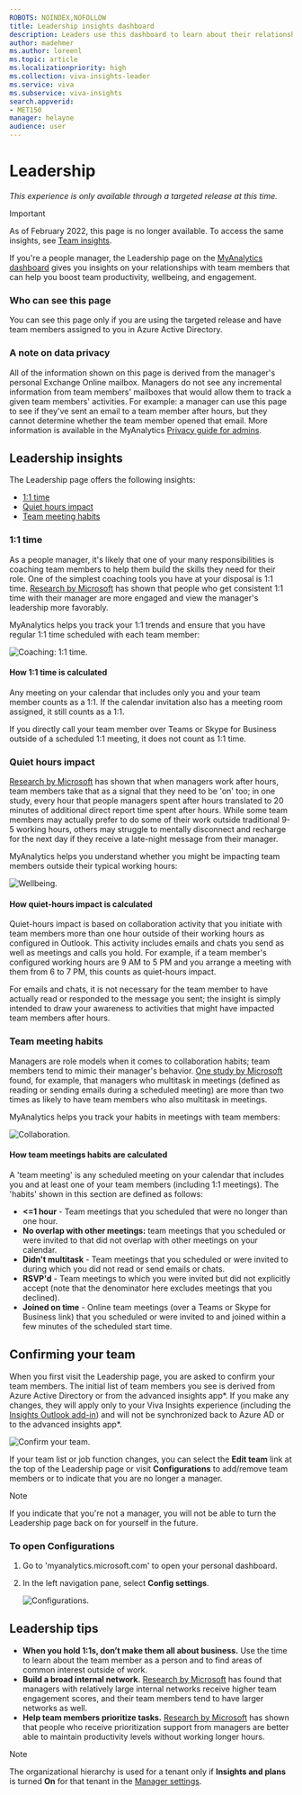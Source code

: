 ```yaml
---
ROBOTS: NOINDEX,NOFOLLOW
title: Leadership insights dashboard
description: Leaders use this dashboard to learn about their relationships with team members
author: madehmer
ms.author: loreenl
ms.topic: article
ms.localizationpriority: high 
ms.collection: viva-insights-leader
ms.service: viva 
ms.subservice: viva-insights 
search.appverid: 
- MET150 
manager: helayne
audience: user
---
```


# Leadership

_This experience is only available through a targeted release at this time._

>[!Important]
>As of February 2022, this page is no longer available. To access the same insights, see [Team insights](../../use/team-insights.md).

If you're a people manager, the Leadership page on the [MyAnalytics dashboard](dashboard-2.md) gives you insights on your relationships with team members that can help you boost team productivity, wellbeing, and engagement.

### Who can see this page

You can see this page only if you are using the targeted release and have team members assigned to you in Azure Active Directory.

### A note on data privacy

All of the information shown on this page is derived from the manager's personal Exchange Online mailbox. Managers do not see any incremental information from team members' mailboxes that would allow them to track a given team members' activities. For example: a manager can use this page to see if they've sent an email to a team member after hours, but they cannot determine whether the team member opened that email. More information is available in the MyAnalytics [Privacy guide for admins](../overview/privacy-guide-admins.md#assistance-for-people-managers).

## Leadership insights

The Leadership page offers the following insights:

* [1:1 time](#11-time)
* [Quiet hours impact](#quiet-hours-impact)
* [Team meeting habits](#team-meeting-habits)

### 1:1 time

As a people manager, it's likely that one of your many responsibilities is coaching team members to help them build the skills they need for their role. One of the simplest coaching tools you have at your disposal is 1:1 time. [Research by Microsoft](https://insights.office.com/productivity/what-great-managers-do-daily/) has shown that people who get consistent 1:1 time with their manager are more engaged and view the manager's leadership more favorably.

MyAnalytics helps you track your 1:1 trends and ensure that you have regular 1:1 time scheduled with each team member:

![Coaching: 1:1 time.](../../Images/mya/use/leadership-one-on-one.png)

#### How 1:1 time is calculated

Any meeting on your calendar that includes only you and your team member counts as a 1:1. If the calendar invitation also has a meeting room assigned, it still counts as a 1:1.

If you directly call your team member over Teams or Skype for Business outside of a scheduled 1:1 meeting, it does not count as 1:1 time.

### Quiet hours impact

[Research by Microsoft](https://insights.office.com/productivity/multitask-meetings-team-will/) has shown that when managers work after hours, team members take that as a signal that they need to be 'on' too; in one study, every hour that people managers spent after hours translated to 20 minutes of additional direct report time spent after hours. While some team members may actually prefer to do some of their work outside traditional 9-5 working hours, others may struggle to mentally disconnect and recharge for the next day if they receive a late-night message from their manager.

MyAnalytics helps you understand whether you might be impacting team members outside their typical working hours:

![Wellbeing.](../../Images/mya/use/leadership-quiet-hours.png)

#### How quiet-hours impact is calculated

Quiet-hours impact is based on collaboration activity that you initiate with team members more than one hour outside of their working hours as configured in Outlook. This activity includes emails and chats you send as well as meetings and calls you hold. For example, if a team member's configured working hours are 9 AM to 5 PM and you arrange a meeting with them from 6 to 7 PM, this counts as quiet-hours impact.

For emails and chats, it is not necessary for the team member to have actually read or responded to the message you sent; the insight is simply intended to draw your awareness to activities that might have impacted team members after hours.

### Team meeting habits

Managers are role models when it comes to collaboration habits; team members tend to mimic their manager's behavior. [One study by Microsoft](https://insights.office.com/productivity/multitask-meetings-team-will/) found, for example, that managers who multitask in meetings (defined as reading or sending emails during a scheduled meeting) are more than two times as likely to have team members who also multitask in meetings.

MyAnalytics helps you track your habits in meetings with team members:

![Collaboration.](../../Images/mya/use/leadership-team-meetings.png)

#### How team meetings habits are calculated

A 'team meeting' is any scheduled meeting on your calendar that includes you and at least one of your team members (including 1:1 meetings). The 'habits' shown in this section are defined as follows:

* **<=1 hour** - Team meetings that you scheduled that were no longer than one hour.
* **No overlap with other meetings:** team meetings that you scheduled or were invited to that did not overlap with other meetings on your calendar.
* **Didn't multitask** - Team meetings that you scheduled or were invited to during which you did not read or send emails or chats.
* **RSVP'd** - Team meetings to which you were invited but did not explicitly accept (note that the denominator here excludes meetings that you declined).
* **Joined on time** - Online team meetings (over a Teams or Skype for Business link) that you scheduled or were invited to and joined within a few minutes of the scheduled start time.

## Confirming your team  

When you first visit the Leadership page, you are asked to confirm your team members. The initial list of team members you see is derived from Azure Active Directory or from the advanced insights app*. If you make any changes, they will apply only to your Viva Insights experience (including the [Insights Outlook add-in](add-in.md)) and will not be synchronized back to Azure AD or to the advanced insights app*.

![Confirm your team.](../../Images/mya/use/leadership-confirm.png)

If your team list or job function changes, you can select the **Edit team** link at the top of the Leadership page or visit **Configurations** to add/remove team members or to indicate that you are no longer a manager.

>[!Note]
>If you indicate that you're not a manager, you will not be able to turn the Leadership page back on for yourself in the future.

### To open Configurations

1. Go to 'myanalytics.microsoft.com' to open your personal dashboard.
2. In the left navigation pane, select **Config settings**.

   ![Configurations.](../../Images/mya/use/leadership-config.png)

## Leadership tips

* **When you hold 1:1s, don’t make them all about business.** Use the time to learn about the team member as a person and to find areas of common interest outside of work.
* **Build a broad internal network.** [Research by Microsoft](https://insights.office.com/productivity/what-great-managers-do-daily/) has found that managers with relatively large internal networks receive higher team engagement scores, and their team members tend to have larger networks as well.
* **Help team members prioritize tasks.** [Research by Microsoft](https://insights.office.com/workplace-analytics/the-new-manager-11-nurturing-employee-resiliency-during-disruption-and-change/) has shown that people who receive prioritization support from managers are better able to maintain productivity levels without working longer hours.

>[!Note]
>The organizational hierarchy is used for a tenant only if **Insights and plans** is turned **On** for that tenant in the [Manager settings](../../use/manager-settings.md).

<!-- For now, we cannot use these links, so keeping them safe here: 

* **Focus on team members' strengths.** According to [Gallup](https://www.gallup.com/services/182138/state-american-manager.aspx), people who say their manager focuses on their strengths are 16 times more likely to report being engaged with their work. 

* **Help team members prioritize tasks.** Research by [Microsoft](https://insights.office.com/workplace-analytics/the-new-manager-11-nurturing-employee-resiliency-during-disruption-and-change/) has shown that people who receive prioritization support from managers are better able to maintain productivity levels without working longer hours. 
-->
